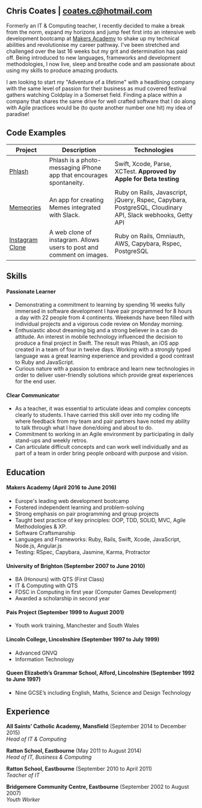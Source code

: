 ## Chris Coates | coates.c@hotmail.com

Formerly an IT & Computing teacher, I recently decided to make a break from the norm, expand my horizons and jump feet first into an intensive web development bootcamp at [Makers Academy](http://www.makersacademy.com) to shake up my technical abilities and revolutionise my career pathway. I've been stretched and challenged over the last 16 weeks but my grit and determination has paid off. Being introduced to new languages, frameworks and development methodologies, I now live, sleep and breathe code and am passionate about using my skills to produce amazing products.

I am looking to start my "Adventure of a lifetime" with a headlining company with the same level of passion for their business as mud covered festival gathers watching Coldplay in a Somerset field. Finding a place within a company that shares the same drive for well crafted software that I do along with Agile practices would be (to quote another number one hit) my idea of paradise!

## Code Examples
| Project                 | Description             | Technologies            |
|-------------------------|-------------------------|-------------------------|
| [Phlash](https://github.com/chriscoates/phlash) | Phlash is a photo-messaging iPhone app that encourages spontaneity. | Swift, Xcode, Parse, XCTest. **Approved by Apple for Beta testing** |
| [Memeories](https://github.com/chriscoates/memeories) | An app for creating Memes integrated with Slack.   | Ruby on Rails, Javascript, jQuery, Rspec, Capybara, PostgreSQL, Cloudinary API, Slack webhooks, Getty API              |
| [Instagram Clone](https://github.com/chriscoates/instagram-challenge) | A web clone of instagram. Allows users to post and comment on images. | Ruby on Rails, Omniauth, AWS, Capybara, Rspec, PostgreSQL |

## Skills

#### Passionate Learner

- Demonstrating a commitment to learning by spending 16 weeks fully immersed in software development I have pair programmed for 8 hours a day with 22 people from 4 continents. Weekends have been filled with individual projects and a vigorous code review on Monday morning.
- Enthusiastic about dreaming big and a strong believer in a can do attitude. An interest in mobile technology influenced the decision to produce a final project in Swift. The result was Phlash, an iOS app created in a team of four in twelve days. Working with a strongly typed language was a great learning experience and provided a good contrast to Ruby and JavaScript.
- Curious nature with a passion to embrace and learn new technologies in order to deliver user-friendly solutions which provide great experiences for the end user.

#### Clear Communicator

- As a teacher, it was essential to articulate ideas and complex concepts clearly to students. I have carried this skill over into my coding life where feedback from my team and pair partners have noted my ability to talk through what I have done/doing and about to do.
- Commitment to working in an Agile environment by participating in daily stand-ups and weekly retros.
- Can articulate difficult concepts and can work well individually and as part of a team in order bring people onboard with purpose and vision.

## Education

#### Makers Academy (April 2016 to June 2016)

- Europe's leading web development bootcamp
- Fostered independent learning and problem-solving
- Strong emphasis on pair programming and group projects
- Taught best practice of key principles: OOP, TDD, SOLID, MVC, Agile Methodologies & XP.
- Software Craftsmanship
- Languages and Frameworks: Ruby, Rails, Swift, Xcode, JavaScript, Node.js, Angular.js
- Testing: RSpec, Capybara, Jasmine, Karma, Protractor

#### University of Brighton (September 2007 to June 2010)

- BA (Honours) with QTS (First Class)
- IT & Computing with QTS
- FDSC in Computing in first year (Computer Games Development)
- Awarded a scholarship in second year

#### Pais Project (September 1999 to August 2001)

- Youth work training, Manchester and South Wales

#### Lincoln College, Lincolnshire (September 1997 to July 1999)

- Advanced GNVQ
- Information Technology

#### Queen Elizabeth’s Grammar School, Alford, Lincolnshire (September 1992 to June 1997)

- Nine GCSE’s including English, Maths, Science and Design Technology

## Experience

**All Saints’ Catholic Academy, Mansfield** (September 2014 to December 2015)    
*Head of IT & Computing*

**Ratton School, Eastbourne** (May 2011 to August 2014)   
*Head of IT, Business & Computing*

**Ratton School, Eastbourne** (September 2010 to April 2011)   
*Teacher of IT*

**Bridgemere Community Centre, Eastbourne** (September 2002 to August 2007)   
*Youth Worker*
